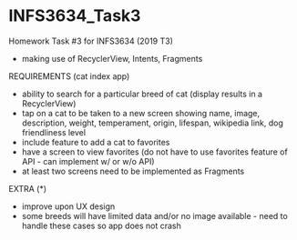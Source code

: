 # INFS3634_Task3
Homework Task #3 for INFS3634 (2019 T3)
- making use of RecyclerView, Intents, Fragments

REQUIREMENTS (cat index app)
- ability to search for a particular breed of cat (display results in a RecyclerView)
- tap on a cat to be taken to a new screen showing name, image, description, weight, temperament, origin, lifespan, wikipedia link, dog friendliness level
- include feature to add a cat to favorites
- have a screen to view favorites (do not have to use favorites feature of API - can implement w/ or w/o API)
- at least two screens need to be implemented as Fragments

EXTRA (*)
- improve upon UX design
- some breeds will have limited data and/or no image available - need to handle these cases so app does not crash

